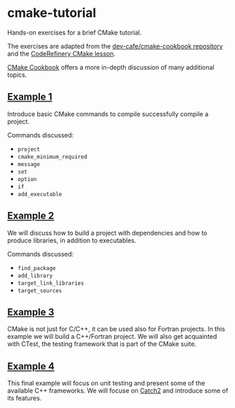# cmake-tutorial

Hands-on exercises for a brief CMake tutorial.

The exercises are adapted from the [dev-cafe/cmake-cookbook
repository](https://github.com/dev-cafe/cmake-cookbook) and the [CodeRefinery
CMake lesson](https://coderefinery.github.io/cmake/).

[CMake Cookbook](https://www.packtpub.com/application-development/cmake-cookbook)
offers a more in-depth discussion of many additional topics.

## [Example 1](./example-01)

Introduce basic CMake commands to compile successfully compile a project.

Commands discussed:
- `project`
- `cmake_minimum_required`
- `message`
- `set`
- `option`
- `if`
- `add_executable`

## [Example 2](./example-02)

We will discuss how to build a project with dependencies and how to produce
libraries, in addition to executables.

Commands discussed:
- `find_package`
- `add_library`
- `target_link_libraries`
- `target_sources`

## [Example 3](./example-03)

CMake is not just for C/C++, it can be used also for Fortran projects. In this
example we will build a C++/Fortran project. We will also get acquainted with
CTest, the testing framework that is part of the CMake suite.

## [Example 4](./example-04)

This final example will focus on unit testing and present some of the available
C++ frameworks. We will focuse on [Catch2](https://github.com/catchorg/Catch2)
and introduce some of its features.


